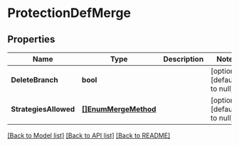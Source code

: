 # ProtectionDefMerge

## Properties
Name | Type | Description | Notes
------------ | ------------- | ------------- | -------------
**DeleteBranch** | **bool** |  | [optional] [default to null]
**StrategiesAllowed** | [**[]EnumMergeMethod**](EnumMergeMethod.md) |  | [optional] [default to null]

[[Back to Model list]](../README.md#documentation-for-models) [[Back to API list]](../README.md#documentation-for-api-endpoints) [[Back to README]](../README.md)


